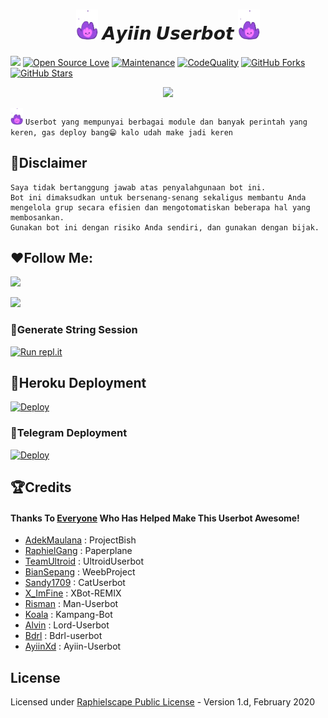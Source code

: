  <h1 align="center"><img src="./userbot/resources/Kenpurple.gif" width="35px"> 𝘼𝙮𝙞𝙞𝙣 𝙐𝙨𝙚𝙧𝙗𝙤𝙩 <img src="./userbot/resources/Kenpurple.gif" width="35px"></h1>

<a href="https://github.com/AyiinXd/Ayiin-Userbot/commits"> <img src="https://img.shields.io/github/last-commit/AyiinXd/Ayiin-Userbot?color=red&logo=github&logoColor=blue&style=for-the-badge" /></a>
[![Open Source Love](https://badges.frapsoft.com/os/v2/open-source.png?v=103)](https://github.com/AyiinXd/Ayiin-Userbot)
[![Maintenance](https://img.shields.io/badge/Maintained%3F-No-blue)](https://GitHub.com/AyiinXd/Ayiin-Userbot/graphs/commit-activity)
[![CodeQuality](https://img.shields.io/codacy/grade/a723cb464d5a4d25be3152b5d71de82d?color=blue&logo=codacy)](https://app.codacy.com/gh/AyiinXd/Ayiin-Userbot/dashboard)
[![GitHub Forks](https://img.shields.io/github/forks/AyiinXd/Ayiin-Userbot?&logo=github)](https://github.com/AyiinXd/Ayiin-Userbot/fork)
[![GitHub Stars](https://img.shields.io/github/stars/AyiinXd/Ayiin-Userbot?&logo=github)](https://github.com/AyiinXd/Ayiin-Userbot/stargazers)


<p align="center">
  <img src="https://telegra.ph/file/21bca0a64032cd5b23b3c.jpg">
</p>

<img src="./userbot/resources/Kenpurple.gif" width="20px"> `Userbot yang mempunyai berbagai module dan banyak perintah yang keren, gas deploy bang😁 kalo udah make jadi keren`

## 📛Disclaimer

```
Saya tidak bertanggung jawab atas penyalahgunaan bot ini.
Bot ini dimaksudkan untuk bersenang-senang sekaligus membantu Anda
mengelola grup secara efisien dan mengotomatiskan beberapa hal yang membosankan.
Gunakan bot ini dengan risiko Anda sendiri, dan gunakan dengan bijak.
```
## ❤️Follow Me:
<p align="left">
<a href="https://github.com/AyiinXd"><img src="https://img.shields.io/badge/GitHub-Follow%20on%20GitHub-inactive.svg?logo=github"></a>
</p>
</p>
<p align="left">
<a href="https://facebook.com/kyiushin.real"><img src="https://img.shields.io/badge/Facebook-Follow%20on%20Facebook-blue.svg?logo=facebook"></a>

### 🖤Generate String Session
[![Run repl.it](https://img.shields.io/badge/run-string__session.py-blue?style=for-the-badge&logo=repl.it)](https://repl.it/@AyiinXd/ConnorString?lite=1&outputonly=1)

## 💜Heroku Deployment 
[![Deploy](https://www.herokucdn.com/deploy/button.svg)](https://heroku.com/deploy?template=https://github.com/AyiinXd/Ayiin-Userbot)
### 💜Telegram Deployment
[![Deploy](https://www.herokucdn.com/deploy/button.svg)](http://telegram.dog/XTZ_HerokuBot?start=QXlpaW5YZC9BeWlpbi1Vc2VyYm90IEF5aWluLVVzZXJib3Q)


## 🏆Credits
#### Thanks To [Everyone](https://github.com/mrismanaziz/Man-Userbot/graphs/contributors) Who Has Helped Make This Userbot Awesome!
*   [AdekMaulana](https://github.com/adekmaulana) : ProjectBish
*   [RaphielGang](https://github.com/RaphielGang) : Paperplane
*   [TeamUltroid](https://github.com/TeamUltroid/Ultroid) :  UltroidUserbot
*   [BianSepang](https://github.com/BianSepang/WeebProject) : WeebProject
*   [Sandy1709](https://github.com/sandy1709/catuserbot) : CatUserbot
*   [X_ImFine](https://github.com/ximfine) :  XBot-REMIX
*   [Risman](https://github.com/mrismanaziz/Man-Userbot) :  Man-Userbot
*   [Koala](https://github.com/ManusiaRakitan/Kampang-Bot) : Kampang-Bot
*   [Alvin](https://github.com/Zora24/Lord-Userbot) : Lord-Userbot
*   [Bdrl](https://github.com/Yansaii/Bdrl-userbot) : Bdrl-userbot
*   [AyiinXd](https://github.com/AyiinXd/Ayiin-Userbot) : Ayiin-Userbot
## License
Licensed under [Raphielscape Public License](https://github.com/mrismanaziz/Man-Userbot/blob/Man-Userbot/LICENSE) - Version 1.d, February 2020
